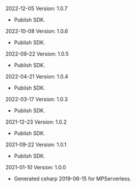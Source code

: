2022-12-05 Version: 1.0.7
- Publish SDK.

2022-10-08 Version: 1.0.6
- Publish SDK.

2022-09-22 Version: 1.0.5
- Publish SDK.

2022-04-21 Version: 1.0.4
- Publish SDK.

2022-03-17 Version: 1.0.3
- Publish SDK.

2021-12-23 Version: 1.0.2
- Publish SDK.

2021-09-22 Version: 1.0.1
- Publish SDK.

2021-01-10 Version: 1.0.0
- Generated csharp 2019-06-15 for MPServerless.

